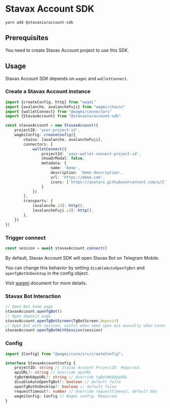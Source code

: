 # Stavax Account SDK

```
yarn add @stavaxio/account-sdk 
```

## Prerequisites

You need to create Stavax Account project to use this SDK.

## Usage

Stavax Account SDK depends on `wagmi` and `walletConnect`.

### Create a Stavax Account instance

```ts
import {createConfig, http} from "wagmi"
import {avalanche, avalancheFuji} from "wagmi/chains"
import {walletConnect} from "@wagmi/connectors"
import {StavaxAccount} from "@stavaxio/account-sdk"

const stavaxAccount = new StavaxAccount({
    projectID: 'your-project-id',
    wagmiConfig: createConfig({
        chains: [avalanche, avalancheFuji],
        connectors: [
            walletConnect({
                projectId: 'your-wallet-connect-project-id',
                showQrModal: false,
                metadata: {
                    name: 'Demo',
                    description: 'Demo description',
                    url: 'https://demo.com',
                    icons: ['https://avatars.githubusercontent.com/u/37784886']
                }
            })
        ],
        transports: {
            [avalanche.id]: http(),
            [avalancheFuji.id]: http(),
        },
    })
})
```

### Trigger connect

```ts
const session = await stavaxAccount.connect()
```

By default, Stavax Account SDK will open Stavax Bot on Telegram Mobile.

You can change this behavior by setting `disableAutoOpenTgBot` and `openTgBotOnDesktop` in the config object.

Visit [wagmi](https://wagmi.sh) document for more details.

### Stavax Bot Interaction

```ts
// Open Bot home page
stavaxAccount.openTgBot()
// Open deposit page
stavaxAccount.openTgBotScreen(TgBotScreen.deposit)
// Open bot with session, useful when need open bot manually when connect
stavaxAccount.openTgBotWithSession(session)
```

### Config

```ts
import {Config} from "@wagmi/core/src/createConfig";

interface StavaxAccountConfig {
    projectID: string // Stavax Account ProjectID. Required.
    apiURL?: string // Override apiURL
    tgBotWebAppURL?: string // Override tgBotWebAppURL
    disableAutoOpenTgBot?: boolean // default false
    openTgBotOnDesktop?: boolean // default false
    requestTimeout?: number // Override requestTimeout, default 60s
    wagmiConfig: Config // Wagmi config. Required.
}
```



